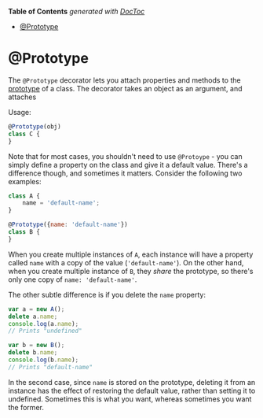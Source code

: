 <!-- START doctoc generated TOC please keep comment here to allow auto update -->
<!-- DON'T EDIT THIS SECTION, INSTEAD RE-RUN doctoc TO UPDATE -->
**Table of Contents**  *generated with [DocToc](https://github.com/thlorenz/doctoc)*

- [@Prototype](#prototype)

<!-- END doctoc generated TOC please keep comment here to allow auto update -->

# @Prototype

The `@Prototype` decorator lets you attach properties and methods to the [prototype](https://developer.mozilla.org/en-US/docs/Web/JavaScript/Reference/Global_Objects/Function/prototype) of a class. The decorator takes an object as an argument, and attaches

Usage:

```jsx
@Prototype(obj)
class C {
}
```

Note that for most cases, you shouldn't need to use `@Protoype` - you can simply define a property on the class and give it a default value. There's a difference though, and sometimes it matters. Consider the following two examples:

```jsx
class A {
    name = 'default-name';
}

@Prototype({name: 'default-name'})
class B {
}
```

When you create multiple instances of `A`, each instance will have a property called `name` with a copy of the value (`'default-name'`). On the other hand, when you create multiple instance of `B`, they _share_ the prototype, so there's only one copy of `name: 'default-name'`.

The other subtle difference is if you delete the `name` property:

```jsx
var a = new A();
delete a.name;
console.log(a.name);
// Prints "undefined"

var b = new B();
delete b.name;
console.log(b.name);
// Prints "default-name"
```

In the second case, since `name` is stored on the prototype, deleting it from an instance has the effect of restoring the default value, rather than setting it to undefined. Sometimes this is what you want, whereas sometimes you want the former.
